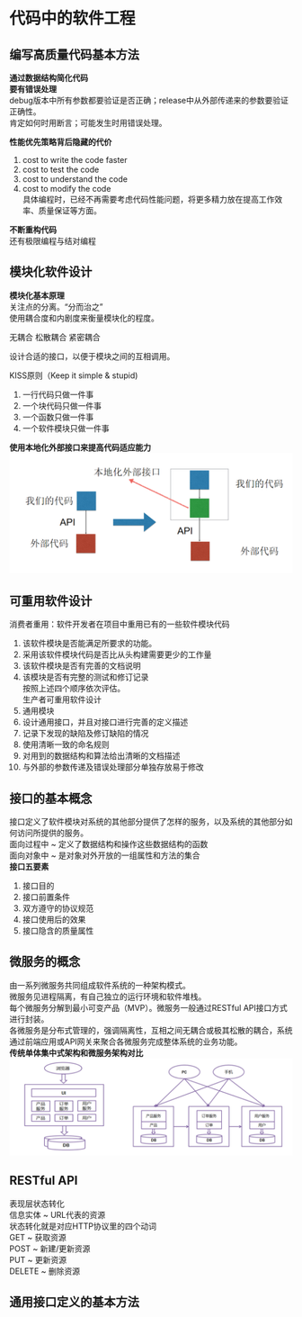 # 代码中的软件工程 

## 编写高质量代码基本方法  
**通过数据结构简化代码**  
**要有错误处理**   
debug版本中所有参数都要验证是否正确；release中从外部传递来的参数要验证正确性。    
肯定如何时用断言；可能发生时用错误处理。  

**性能优先策略背后隐藏的代价**  
1. cost to write the code faster   
2. cost to test the code   
3. cost to understand the code   
4. cost to modify the code   
具体编程时，已经不再需要考虑代码性能问题，将更多精力放在提高工作效率、质量保证等方面。    

**不断重构代码**   
还有极限编程与结对编程  

## 模块化软件设计  
**模块化基本原理**  
关注点的分离。“分而治之”  
使用耦合度和内剧度来衡量模块化的程度。  

无耦合  松散耦合  紧密耦合  

设计合适的接口，以便于模块之间的互相调用。  

KISS原则（Keep it simple & stupid)   
1. 一行代码只做一件事  
2. 一个块代码只做一件事  
3. 一个函数只做一件事  
4. 一个软件模块只做一件事    

**使用本地化外部接口来提高代码适应能力**  
![](../../attachments/2021-07-16-10-24-57.png) 

## 可重用软件设计  
消费者重用：软件开发者在项目中重用已有的一些软件模块代码  
1. 该软件模块是否能满足所要求的功能。  
2. 采用该软件模块代码是否比从头构建需要更少的工作量  
3. 该软件模块是否有完善的文档说明  
4. 该模块是否有完整的测试和修订记录  
按照上述四个顺序依次评估。  
生产者可重用软件设计  
1. 通用模块
2. 设计通用接口，并且对接口进行完善的定义描述  
3. 记录下发现的缺陷及修订缺陷的情况  
4. 使用清晰一致的命名规则 
5. 对用到的数据结构和算法给出清晰的文档描述  
6. 与外部的参数传递及错误处理部分单独存放易于修改  

## 接口的基本概念 
接口定义了软件模块对系统的其他部分提供了怎样的服务，以及系统的其他部分如何访问所提供的服务。  
面向过程中 ~ 定义了数据结构和操作这些数据结构的函数  
面向对象中 ~ 是对象对外开放的一组属性和方法的集合   
**接口五要素**  
1. 接口目的
2. 接口前置条件
3. 双方遵守的协议规范 
4. 接口使用后的效果
5. 接口隐含的质量属性  

## 微服务的概念  
由一系列微服务共同组成软件系统的一种架构模式。  
微服务见进程隔离，有自己独立的运行环境和软件堆栈。  
每个微服务分解到最小可变产品（MVP）。微服务一般通过RESTful API接口方式进行封装。  
各微服务是分布式管理的，强调隔离性，互相之间无耦合或极其松散的耦合，系统通过前端应用或API网关来聚合各微服务完成整体系统的业务功能。  
**传统单体集中式架构和微服务架构对比**  
![](../../attachments/2021-07-16-11-05-49.png)   

## RESTful API  
表现层状态转化  
信息实体 ~ URL代表的资源  
状态转化就是对应HTTP协议里的四个动词  
GET ~ 获取资源  
POST ~ 新建/更新资源  
PUT ~ 更新资源  
DELETE ~ 删除资源  

## 通用接口定义的基本方法  



